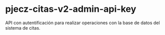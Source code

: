 # pjecz-citas-v2-admin-api-key
API con autentificación para realizar operaciones con la base de datos del sistema de citas.
